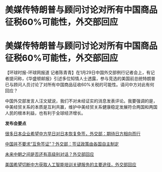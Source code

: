 # 美媒传特朗普与顾问讨论对所有中国商品征税60%可能性，外交部回应

# 美媒传特朗普与顾问讨论对所有中国商品征税60%可能性，外交部回应

【环球时报-环球网报道
记者陈青青】在1月29日中国外交部例行记者会上，有记者提问称，《华盛顿邮报》引述多位知情人士透露，参与竞选的美国前总统特朗普已与顾问人员讨论了对所有中国商品征收60%关税的可能性。请问中方对此有何回应？

中国外交部发言人汪文斌说，我们不对未经证实的消息发表评论。我要强调的是，中美经贸关系的本质是互利共赢，维护中美经贸关系健康稳定发展符合两国和两国人民的根本利益，也有利于全球经济增长。

**发布会要点**

[很多日本企业希望中方早日对日本恢复免签，外交部：期待日方相向而行
](https://news.qq.com/rain/a/20240129A0588X00)

[中国并不要求“互免签证”？外交部：签证政策由各国自主制定](https://news.qq.com/rain/a/20240129A05C6D00)

[未来中朝之间是否还有高级别对话？外交部回应](https://news.qq.com/rain/a/20240129A059J100)

[美国希望切断中方获取人工智能培训关键服务的主要途径，外交部回应
](https://news.qq.com/rain/a/20240129A059YH00)

